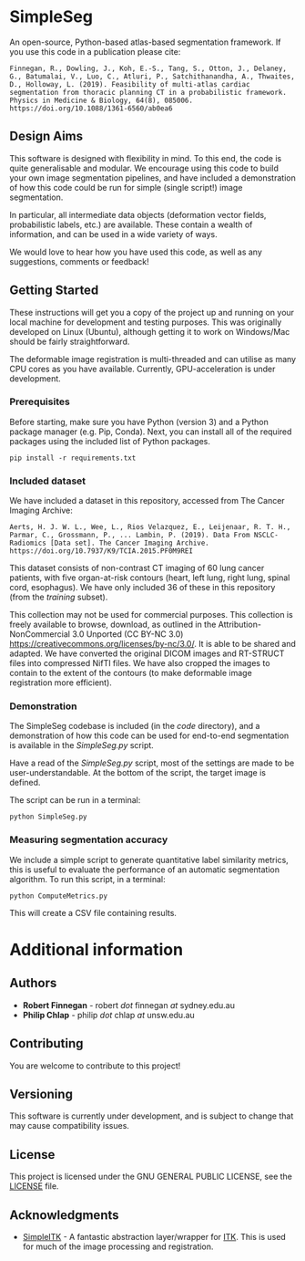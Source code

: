 # SimpleSeg

An open-source, Python-based atlas-based segmentation framework. If you use this code in a publication please cite:

```
Finnegan, R., Dowling, J., Koh, E.-S., Tang, S., Otton, J., Delaney, G., Batumalai, V., Luo, C., Atluri, P., Satchithanandha, A., Thwaites, D., Holloway, L. (2019). Feasibility of multi-atlas cardiac segmentation from thoracic planning CT in a probabilistic framework. Physics in Medicine & Biology, 64(8), 085006. https://doi.org/10.1088/1361-6560/ab0ea6
```

## Design Aims

This software is designed with flexibility in mind. To this end, the code is quite generalisable and modular. We encourage using this code to build your own image segmentation pipelines, and have included a demonstration of how this code could be run for simple (single script!) image segmentation.

In particular, all intermediate data objects (deformation vector fields, probabilistic labels, etc.) are available. These contain a wealth of information, and can be used in a wide variety of ways.

We would love to hear how you have used this code, as well as any suggestions, comments or feedback!

## Getting Started

These instructions will get you a copy of the project up and running on your local machine for development and testing purposes. This was originally developed on Linux (Ubuntu), although getting it to work on Windows/Mac should be fairly straightforward.

The deformable image registration is multi-threaded and can utilise as many CPU cores as you have available. Currently, GPU-acceleration is under development.

### Prerequisites

Before starting, make sure you have Python (version 3) and a Python package manager (e.g. Pip, Conda). Next, you can install all of the required packages using the included list of Python packages.

```
pip install -r requirements.txt
```

### Included dataset

We have included a dataset in this repository, accessed from The Cancer Imaging Archive:

```
Aerts, H. J. W. L., Wee, L., Rios Velazquez, E., Leijenaar, R. T. H., Parmar, C., Grossmann, P., ... Lambin, P. (2019). Data From NSCLC-Radiomics [Data set]. The Cancer Imaging Archive. https://doi.org/10.7937/K9/TCIA.2015.PF0M9REI
```

This dataset consists of non-contrast CT imaging of 60 lung cancer patients, with five organ-at-risk contours (heart, left lung, right lung, spinal cord, esophagus). We have only included 36 of these in this repository (from the *training* subset).

This collection may not be used for commercial purposes. This collection is freely available to browse, download, as outlined in the Attribution-NonCommercial 3.0 Unported (CC BY-NC 3.0) https://creativecommons.org/licenses/by-nc/3.0/. It is able to be shared and adapted. We have converted the original DICOM images and RT-STRUCT files into compressed NifTI files. We have also cropped the images to contain to the extent of the contours (to make deformable image registration more efficient).


### Demonstration

The SimpleSeg codebase is included (in the *code* directory), and a demonstration of how this code can be used for end-to-end segmentation is available in the *SimpleSeg.py* script.

Have a read of the *SimpleSeg.py* script, most of the settings are made to be user-understandable. At the bottom of the script, the target image is defined.

The script can be run in a terminal:

```
python SimpleSeg.py
```

### Measuring segmentation accuracy

We include a simple script to generate quantitative label similarity metrics, this is useful to evaluate the performance of an automatic segmentation algorithm. To run this script, in a terminal:

```
python ComputeMetrics.py
```

This will create a CSV file containing results.

# Additional information

## Authors

* **Robert Finnegan** - robert *dot* finnegan *at* sydney.edu.au
* **Philip Chlap** - philip *dot* chlap *at* unsw.edu.au

## Contributing

You are welcome to contribute to this project!

## Versioning

This software is currently under development, and is subject to change that may cause compatibility issues.

## License

This project is licensed under the GNU GENERAL PUBLIC LICENSE, see the [LICENSE](LICENSE) file.

## Acknowledgments

* [SimpleITK](http://www.simpleitk.org) - A fantastic abstraction layer/wrapper for [ITK](http://www.itk.org). This is used for much of the image processing and registration.
